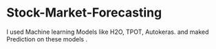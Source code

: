 # Stock-Market-Forecasting
I used Machine learning Models like H2O, TPOT, Autokeras. and maked Prediction on these models .
